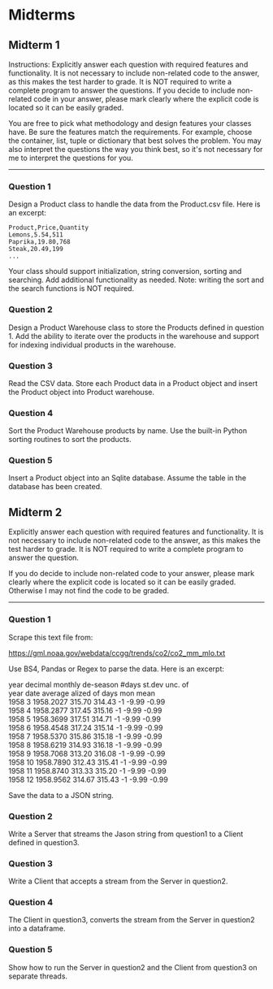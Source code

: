 # Midterms
## Midterm 1
Instructions: Explicitly answer each question with required features and functionality.  It is not necessary to include non-related code to the answer, as this makes the test harder to grade.  It is NOT required to write a complete program to answer the questions.  If you decide to include non-related code in your answer, please mark clearly where the explicit code is located so it can be easily graded. 

You are free to pick what methodology and design features your classes have.  Be sure the features match the requirements.  For example, choose the container, list, tuple or dictionary that best solves the problem.  You may also interpret the questions the way you think best, so it's not necessary for me to interpret the questions for you.

-----------------------------------------
### Question 1
Design a Product class to handle the data from the Product.csv file.  Here is an excerpt:

    Product,Price,Quantity
    Lemons,5.54,511
    Paprika,19.80,768
    Steak,20.49,199
    ...

Your class should support initialization, string conversion, sorting and searching.  Add additional functionality as needed.  Note:  writing the sort and the search functions is NOT required.

### Question 2
Design a Product Warehouse class to store the Products defined in question 1.  Add the ability to iterate over the products in the warehouse and support for indexing individual products in the warehouse.

### Question 3
Read the CSV data.  Store each Product data in a Product object and insert the Product object into Product warehouse.

### Question 4
Sort the Product Warehouse products by name.  Use the built-in Python sorting routines to sort the products.

### Question 5
Insert a Product object into an Sqlite database.  Assume the table in the database has been created.

## Midterm 2
Explicitly answer each question with required features and functionality.  It is not necessary to include non-related code to the answer, as this makes the test harder to grade.  It is NOT required to write a complete program to answer the question.  

If you do decide to include non-related code to your answer, please mark clearly where the explicit code is located so it can be easily graded.  Otherwise I may not find the code to be graded.

--------------------------------
### Question 1
Scrape this text file from:

https://gml.noaa.gov/webdata/ccgg/trends/co2/co2_mm_mlo.txt

Use BS4, Pandas or Regex to parse the data.  Here is an excerpt:


 year        decimal       monthly    de-season  #days  st.dev  unc. of </br>
 year          date         average     alized          of days  mon mean </br>
 1958    3   1958.2027      315.70      314.43     -1   -9.99   -0.99 </br>
 1958    4   1958.2877      317.45      315.16     -1   -9.99   -0.99 </br>
 1958    5   1958.3699      317.51      314.71     -1   -9.99   -0.99 </br>
 1958    6   1958.4548      317.24      315.14     -1   -9.99   -0.99 </br>
 1958    7   1958.5370      315.86      315.18     -1   -9.99   -0.99 </br>
 1958    8   1958.6219      314.93      316.18     -1   -9.99   -0.99 </br>
 1958    9   1958.7068      313.20      316.08     -1   -9.99   -0.99 </br>
 1958   10   1958.7890      312.43      315.41     -1   -9.99   -0.99 </br>
 1958   11   1958.8740      313.33      315.20     -1   -9.99   -0.99 </br>
 1958   12   1958.9562      314.67      315.43     -1   -9.99   -0.99 </br>
 
 
Save the data to a JSON string.

### Question 2
Write a Server that streams the Jason string from question1 to a Client defined in question3.

### Question 3
Write a Client that accepts a stream from the Server in question2.

### Question 4
The Client in question3, converts the stream from the Server in question2 into a dataframe.

### Question 5
Show how to run the Server in question2 and the Client from question3 on separate threads.



